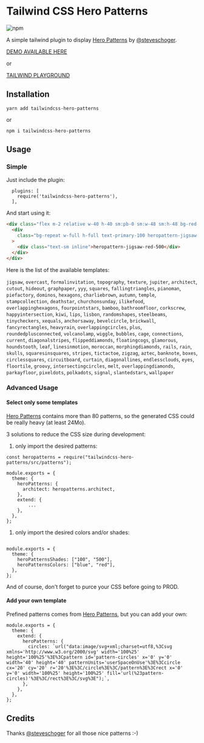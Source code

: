 # Tailwind CSS Hero Patterns

![npm](https://img.shields.io/npm/v/tailwindcss-hero-patterns)

A simple tailwind plugin to display [Hero Patterns](http://www.heropatterns.com/) by [@steveschoger](https://twitter.com/steveschoger).

[DEMO AVAILABLE HERE](https://svengau.github.io/tailwindcss-hero-patterns/)

or 

[TAILWIND PLAYGROUND](https://play.tailwindcss.com/fnFV9iHnq4)
## Installation

`yarn add tailwindcss-hero-patterns`

or

`npm i tailwindcss-hero-patterns`

## Usage

### Simple

Just include the plugin:

```
  plugins: [
    require('tailwindcss-hero-patterns'),
  ],
```

And start using it:

```html
<div class="flex m-2 relative w-40 h-40 sm:pb-0 sm:w-48 sm:h-48 bg-red-500">
  <div
    class="bg-repeat w-full h-full text-primary-100 heropattern-jigsaw-red-100"
  >
    <div class="text-sm inline">heropattern-jigsaw-red-500</div>
  </div>
</div>
```

Here is the list of the available templates:

`jigsaw`, `overcast`, `formalinvitation`, `topography`, `texture`, `jupiter`, `architect`, `cutout`, `hideout`, `graphpaper`, `yyy`, `squares`, `fallingtriangles`, `pianoman`, `piefactory`, `dominos`, `hexagons`, `charliebrown`, `autumn`, `temple`, `stampcollection`, `deathstar`, `churchonsunday`, `ilikefood`, `overlappinghexagons`, `fourpointstars`, `bamboo`, `bathroomfloor`, `corkscrew`, `happyintersection`, `kiwi`, `lips`, `lisbon`, `randomshapes`, `steelbeams`, `tinycheckers`, `xequals`, `anchorsaway`, `bevelcircle`, `brickwall`, `fancyrectangles`, `heavyrain`, `overlappingcircles`, `plus`, `roundedplusconnected`, `volcanolamp`, `wiggle`, `bubbles`, `cage`, `connections`, `current`, `diagonalstripes`, `flippeddiamonds`, `floatingcogs`, `glamorous`, `houndstooth`, `leaf`, `linesinmotion`, `moroccan`, `morphingdiamonds`, `rails`, `rain`, `skulls`, `squaresinsquares`, `stripes`, `tictactoe`, `zigzag`, `aztec`, `banknote`, `boxes`, `circlessquares`, `circuitboard`, `curtain`, `diagonallines`, `endlessclouds`, `eyes`, `floortile`, `groovy`, `intersectingcircles`, `melt`, `overlappingdiamonds`, `parkayfloor`, `pixeldots`, `polkadots`, `signal`, `slantedstars`, `wallpaper`

### Advanced Usage

#### Select only some templates

[Hero Patterns](http://www.heropatterns.com/) contains more than 80 patterns, so the generated CSS could be really heavy (at least 24Mo).

3 solutions to reduce the CSS size during development:

1. only import the desired patterns:

```
const heropatterns = require("tailwindcss-hero-patterns/src/patterns");

module.exports = {
  theme: {
    heroPatterns: {
      architect: heropatterns.architect,
    },
    extend: {
        ...
    },
  },
};
```

1. only import the desired colors and/or shades:

```

module.exports = {
  theme: {
    heroPatternsShades: ["100", "500"],
    heroPatternsColors: ["blue", "red"],
  },
};
```

And of course, don't forget to purce your CSS before going to PROD.

#### Add your own template

Prefined patterns comes from [Hero Patterns](http://www.heropatterns.com/), but you can add your own:

```
module.exports = {
  theme: {
    extend: {
      heroPatterns: {
        circles: `url("data:image/svg+xml;charset=utf8,%3Csvg xmlns='http://www.w3.org/2000/svg' width='100%25' height='100%25'%3E%3Cpattern id='pattern-circles' x='0' y='0' width='40' height='40' patternUnits='userSpaceOnUse'%3E%3Ccircle cx='20' cy='20' r='20'%3E%3C/circle%3E%3C/pattern%3E%3Crect x='0' y='0' width='100%25' height='100%25' fill='url(%23pattern-circles)'%3E%3C/rect%3E%3C/svg%3E");`,
      },
    },
  },
};
```

## Credits

Thanks [@steveschoger](https://twitter.com/steveschoger) for all those nice patterns :-)
